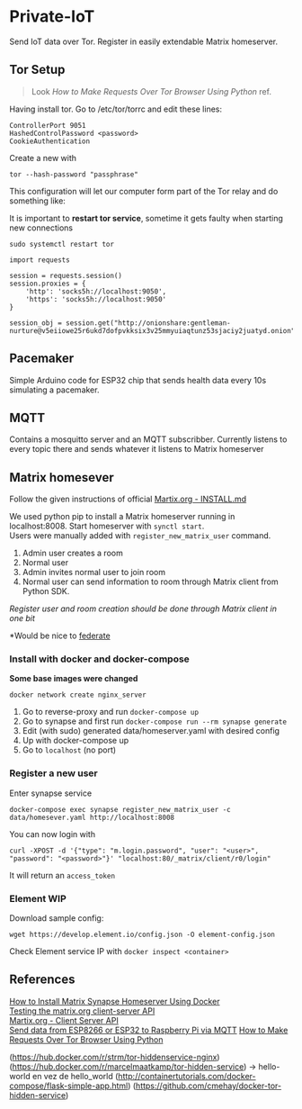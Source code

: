 Private-IoT
===

Send IoT data over Tor. Register in easily extendable Matrix homeserver.

## Tor Setup
> Look _How to Make Requests Over Tor Browser Using Python_ ref.

Having install tor. Go to /etc/tor/torrc and edit these lines:
```
ControllerPort 9051
HashedControlPassword <password>
CookieAuthentication
```
Create a new <password> with
```
tor --hash-password "passphrase"
```
This configuration will let our computer form part of the Tor relay and do something like:

It is important to **restart tor service**, sometime it gets faulty when starting new connections
```
sudo systemctl restart tor
```

```
import requests

session = requests.session()
session.proxies = {
    'http': 'socks5h://localhost:9050',
    'https': 'socks5h://localhost:9050'
}

session_obj = session.get("http://onionshare:gentleman-nurture@v5eiiowe25r6ukd7dofpvkksix3v25mmyuiaqtunz53sjaciy2juatyd.onion")

```

## Pacemaker
Simple Arduino code for ESP32 chip that sends health data every 10s simulating a pacemaker.

## MQTT
Contains a mosquitto server and an MQTT subscribber. Currently listens to every topic there and sends whatever it listens to Matrix homeserver


## Matrix homesever

Follow the given instructions of official [Martix.org - INSTALL.md](https://github.com/matrix-org/synapse/blob/master/INSTALL.md)

We used python pip to install a Matrix homeserver running in localhost:8008. 
Start homeserver with `synctl start`.  
Users were manually added with `register_new_matrix_user` command.  
1. Admin user creates a room
2. Normal user
3. Admin invites normal user to join room
4. Normal user can send information to room through Matrix client from Python SDK.

*Register user and room creation should be done through Matrix client in one bit*

*Would be nice to [federate](https://github.com/matrix-org/synapse/blob/master/docs/federate.md)

### Install with docker and docker-compose
**Some base images were changed**


```
docker network create nginx_server
```

1. Go to reverse-proxy and run `docker-compose up`
2. Go to synapse and first run `docker-compose run --rm synapse generate`
3. Edit (with sudo) generated data/homeserver.yaml with desired config
4. Up with docker-compose up
5. Go to `localhost` (no port)

### Register a new user
Enter synapse service
```
docker-compose exec synapse register_new_matrix_user -c data/homesever.yaml http://localhost:8008
```

You can now login with

```curl
curl -XPOST -d '{"type": "m.login.password", "user": "<user>", "password": "<password>"}' "localhost:80/_matrix/client/r0/login"
```
It will return an `access_token`


### Element WIP
Download sample config:
```
wget https://develop.element.io/config.json -O element-config.json
```
Check Element service IP with `docker inspect <container>`


## References
[How to Install Matrix Synapse Homeserver Using Docker](https://linuxhandbook.com/install-matrix-synapse-docker/)  
[Testing the matrix.org client-server API](https://gist.github.com/RickCogley/69f430d4418ae5498e8febab44d241c9)  
[Martix.org - Client Server API](https://matrix.org/docs/guides/client-server-api)  
[Send data from ESP8266 or ESP32 to Raspberry Pi via MQTT](https://diyi0t.com/microcontroller-to-raspberry-pi-wifi-mqtt-communication/)
[How to Make Requests Over Tor Browser Using Python](https://hackernoon.com/how-to-make-requests-over-tor-browser-using-python-zp153ur0)

(https://hub.docker.com/r/strm/tor-hiddenservice-nginx)
(https://hub.docker.com/r/marcelmaatkamp/tor-hidden-service) -> hello-world en vez de hello_world
(http://containertutorials.com/docker-compose/flask-simple-app.html)
(https://github.com/cmehay/docker-tor-hidden-service)
